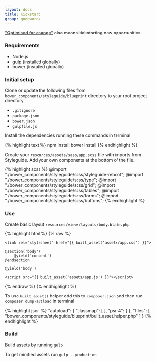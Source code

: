 ```yaml
---
layout: docs
title: Kickstart
group: goodwords
---
```


["Optimised for change"](https://wunderprojects.atlassian.net/wiki/x/KIB7) also means kickstarting new opportunities. 

### Requirements

- Node.js
- gulp (installed globally)
- bower (installed globally)


### Initial setup

Clone or update the following files from `bower_components/styleguide/blueprint` directory to your root project directory

- `.gitignore`
- `package.json`
- `bower.json`
- `gulpfile.js`

Install the dependencies running these commands in terminal

{% highlight text %}
npm install
bower install
{% endhighlight %}


Create your `resources/assets/sass/app.scss` file with imports from Styleguide.
Add your own components at the bottom of the file.

{% highlight scss %}
@import "./bower_components/styleguide/scss/styleguide-reboot";
@import "./bower_components/styleguide/scss/type";
@import "./bower_components/styleguide/scss/grid";
@import "./bower_components/styleguide/scss/tables";
@import "./bower_components/styleguide/scss/forms";
@import "./bower_components/styleguide/scss/buttons";
{% endhighlight %}


### Use 

Create basic layout `resources/views/layouts/body.blade.php`

{% highlight html %}
{% raw %}
<!DOCTYPE html>
<html class="no-js">
<head>
    <meta charset="utf-8">
    <meta name="viewport" content="width=device-width, initial-scale=1, shrink-to-fit=no">
    <meta http-equiv="X-UA-Compatible" content="IE=Edge">
    <title>{{ $title or '' }}</title>

    <link rel="stylesheet" href="{{ built_asset('assets/app.css') }}">

</head>
<body class="{{ $class or '' }}">

    @section('body')
        @yield('content')
    @endsection

    @yield('body')

    <script src="{{ built_asset('assets/app.js') }}"></script>

</body>
</html>
{% endraw %}
{% endhighlight %}

To use `built_asset()` helper add this to `composer.json` and then run `composer dump-autload` in terminal

{% highlight json %}
"autoload": {
    "classmap": [
    ],
    "psr-4": {
    },
    "files": [
        "bower_components/styleguide/blueprint/built_asset.helper.php"
    ]
}
{% endhighlight %}

### Build

Build assets by running `gulp`

To get minified assets run `gulp --production` 

